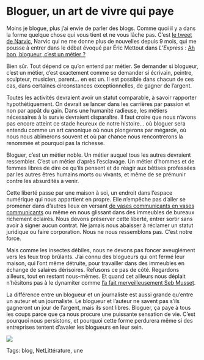 # Bloguer, un art de vivre qui paye

Moins je blogue, plus j’ai envie de parler des blogs. Comme quoi il y a dans la forme quelque chose qui vous tient et ne vous lâche pas. C’est [le tweet de Narvic](https://twitter.com/#!/narvic/status/151317009546739712), Narvic qui ne me donne plus de nouvelles depuis 9 mois, qui me pousse à entrer dans le débat évoqué par Éric Mettout dans *L’Express* : [Ah bon, blogueur, c’est un métier ?](http://blogs.lexpress.fr/nouvelleformule/2011/12/21/ah-bon-blogueur-cest-un-metier)<span id="more-22706"></span>

Bien sûr. Tout dépend ce qu’on entend par métier. Se demander si blogueur, c’est un métier, c’est exactement comme se demander si écrivain, peintre, sculpteur, musicien, parent… en est un. Il est possible dans chacun de ces cas, dans certaines circonstances exceptionnelles, de gagner de l’argent.

Toutes les activités devraient avoir un statut comparable, à savoir rapporter hypothétiquement. On devrait se lancer dans les carrières par passion et non par appât du gain. Dans une humanité radieuse, les métiers nécessaires à la survie devraient disparaître. Il faut croire que nous n’avons pas encore atteint ce stade heureux de notre histoire… où bloguer sera entendu comme un art canonique où nous plongerons par mégarde, où nous nous abîmerons souvent et où par chance nous rencontrerons la renommée et pourquoi pas la richesse.

Bloguer, c’est un métier noble. Un métier auquel tous les autres devraient ressembler. C’est un métier d’après l’esclavage. Un métier d’hommes et de femmes libres de dire ce qu’ils pensent et de réagir aux bêtises professées par les autres êtres humains morts ou vivants, et même de se prémunir contre les absurdités à venir.

Cette liberté passe par une maison à soi, un endroit dans l’espace numérique qui nous appartient en propre. Elle n’empêche pas d’aller se promener dans d’autres lieux en versant [de vases communicants en vases communicants](http://www.scoop.it/t/les-vases-communicants) ou même en nous glissant dans des immeubles de bureaux richement éclairés. Nous devons préserver cette liberté, entrer sortir sans avoir à signer aucun contrat. Ne jamais nous abaisser à réclamer un statut juridique ou faire corporation. Nous ne nous ressemblons pas. C’est notre force.

Mais comme les insectes débiles, nous ne devons pas foncer aveuglément vers les feux trop brûlants. J’ai connu des blogueurs qui ont fermé leur maison, qui l’ont même détruite, pour travailler dans des immeubles en échange de salaires dérisoires. Refusons ce pas de côté. Regardons ailleurs, tout en restant nous-mêmes. Et quand cet ailleurs nous déplait n’hésitons pas à le dynamiter comme [l’a fait merveilleusement Seb Musset](http://sebmusset.blogspot.com/2011/12/chere-anne-sinclair.html).

La différence entre un blogueur et un journaliste est aussi grande qu’entre un auteur et un journaliste. Le blogueur et l’auteur ne savent pas s’ils gagneront un jour de l’argent, mais ils sont libres. Bloguer, ça paye à tous les coups parce que ça nous procure une puissante sensation de vie. C’est pourquoi nous persistons, et pourquoi cette forme perdurera même si des entreprises tentent d’avaler les blogueurs en leur sein.

![](http://blog.tcrouzet.comhttps://tcrouzet.com/images_tc/2011/12/monbureau-450x190.jpg)



Tags: blog, NetLittérature, une